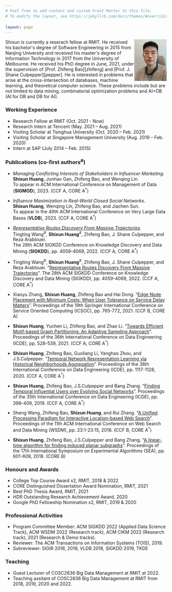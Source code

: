 ```yaml
---
# Feel free to add content and custom Front Matter to this file.
# To modify the layout, see https://jekyllrb.com/docs/themes/#overriding-theme-defaults

layout: page
---
```



<img style="float: right;" src="self.jpeg"  width="20%" height="auto">
Shixun is currently a reserach fellow at RMIT. He received his bachelor's degree of Software Engineering in 2015 from Nanjing University and received his master's degree of Information Technology in 2017 from the University of Melbourne. He received his PhD degree in June, 2021, under the supervision of [Prof. Zhifeng Bao][zhifeng] and [Prof. J. Shane Culpepper][pepper]. He is interested in problems that arise at the cross-intersection of databases, machine learning, and theoretical computer science. These problems include but are not limited to data mining, combinatorial optimization problems and AI+DB (AI for DB and DB for AI).

[zhifeng]: https://baozhifeng.net/
[pepper]: https://culpepper.io

<!---
-->
### Working Experience
* Research Fellow at RMIT (Oct. 2021 - Now)
* Research Intern at Tencent (May.  2021 – Aug.  2021)
* Visiting Scholar at Tsinghua University (Oct.  2020 – Feb.  2021)
* Visiting Scholar at Singapore Management University (Aug.  2019 – Feb.  2020)
* Intern at SAP (July 2014 – Feb.  2015)


### Publications (co-first authors<sup>#</sup>)

* <em>Managing Conflicting Interests of Stakeholders in Influencer Marketing.</em> <br />
**Shixun Huang**, Junhao Gan, Zhifeng Bao, and Wenqing Lin. <br />
To appear in ACM International Conference on Management of Data (**SIGMOD**), 2023. (CCF A, CORE A<sup>*</sup>) <br />


* <em>Influence Maximization in Real-World Closed Social Networks.</em> <br />
**Shixun Huang**, Wenqing Lin, Zhifeng Bao, and Jiachen Sun. <br />
To appear in the 49th ACM International Conference on Very Large Data Bases (**VLDB**), 2023. (CCF A, CORE A<sup>*</sup>) <br />


* <em>[Representative Routes Discovery From Massive Trajectories](https://dl.acm.org/doi/pdf/10.1145/3534678.3539079).</em> <br />
Tingting Wang<sup>#</sup>, **Shixun Huang**<sup>#</sup>, Zhifeng Bao, J. Shane Culpepper, and Reza Arablouei. <br />
The 28th ACM SIGKDD Conference on Knowledge Discovery and Data Mining (**SIGKDD**), pp. 4059-4069, 2022. (CCF A, CORE A<sup>*</sup>) <br />

* Tingting Wang<sup>#</sup>, **Shixun Huang**<sup>#</sup>, Zhifeng Bao, J. Shane Culpepper, and Reza Arablouei. “[Representative Routes Discovery From Massive Trajectories](https://dl.acm.org/doi/pdf/10.1145/3534678.3539079)”. The 28th ACM SIGKDD Conference on Knowledge Discovery and Data Mining (SIGKDD), pp. 4059-4069, 2022. (CCF A, CORE A<sup>*</sup>)

* Xiaoyu Zhang, **Shixun Huang**, Zhifeng Bao and Hai Dong. “[Edge Node Placement with Minimum Costs: When User Tolerance on Service Delay Matters](./papers/ICSOC2021.pdf)”. Proceedings of the 19th Springer International Conference on Service Oriented Computing (ICSOC), pp. 765-772, 2021. (CCF B, CORE A)

* **Shixun Huang**, Yuchen Li, Zhifeng Bao, and Zhao Li. “[Towards Efficient Motif-based Graph Partitioning: An Adaptive Sampling Approach](./papers/TR.pdf)”. Proceedings of the 36th International Conference on Data Engineering (ICDE), pp. 528-539, 2021. (CCF A, CORE A<sup>*</sup>)

* **Shixun Huang**, Zhifeng Bao, Guoliang Li, Yanghao Zhou, and J.S.Culpepper. “[Temporal Network Representation Learning via Historical Neighborhoods Aggregation](./papers/icde2020.pdf)”. Proceedings of the 36th International Conference on Data Engineering (ICDE), pp. 1117-1128, 2020. (CCF A, CORE A<sup>*</sup>)

* **Shixun Huang**, Zhifeng Bao, J.S.Culpepper and Bang Zhang. “[Finding Temporal Influential Users over Evolving Social Networks](./papers/icde2019.pdf)”. Proceedings of the 35th International Conference on Data Engineering (ICDE), pp. 398-409, 2019. (CCF A, CORE A<sup>*</sup>)

* Sheng Wang, Zhifeng Bao, **Shixun Huang**, and Rui Zhang. “[A Unified Processing Paradigm for Interactive Location-based Web Search](./papers/wsdm18.pdf)”. Proceedings of the 11th ACM International Conference on Web Search and Data Mining (WSDM), pp. 23:1-23:15, 2018. (CCF B, CORE A<sup>*</sup>)

* **Shixun Huang**, Zhifeng Bao, J.S.Culpepper and Bang Zhang. “[A linear-time algorithm for finding induced planar subgraphs](./papers/SEA2018.pdf)”. Proceedings of the 17th International Symposium on Experimental Algorithms (SEA), pp. 601-609, 2018. (CORE B)

### Honours and Awards
* College Top Course Award x2, RMIT, 2018 & 2022 
* CORE Distinguished Dissertation Award Nomination, RMIT, 2021 
* Best PhD Thesis Award, RMIT, 2021
* HDR Outstanding Research Achievement Award, 2020
* Google PhD Fellowship Nomination x2, RMIT, 2019 & 2020


### Professional Activities
* Program Committee Member:  ACM SIGKDD 2022 (Applied Data Science Track), ACM WSDM 2022 (Research track), ACM CIKM 2022 (Research track), 2021 (Research & Demo tracks).
* Reviewer: The ACM Transactions on Information Systems (TOIS), 2019.
* Subreviewer: SIGIR 2018, 2019, VLDB 2018, SIGKDD 2019, TKDE

### Teaching
* Guest Lecturer of COSC2636 Big Data Management at RMIT at 2022.
* Teaching assitant of COSC2636 Big Data Management at RMIT from 2018, 2019, 2020 and 2022.

<!---

### Research Projects
* **Combinatorial Optimization in Graphs**.

    Many real-world problems (e.g., influencers selection for advertising and friend recommendation) in graphs (e.g., social networks, product networks and knowledge graphs) can be formulated as combinatorial problems. I am interested in solving them by proposing scalable and effective algorithms with different techniques such as randomization and sampling.
    
* **Machine Learning in Graphs**.

    I am interested in adopting and extending the state-of-the-arts machine learning techniques (e.g., convolution neural networks, sequence to sequence models and reinforcement learning) from other fields (e.g., natural language processing and computer vision) into graphs, such that many notoriously hard problems (e.g., link prediction, node and label classification and finding the shortest path) in graphs can be effectively solved and human can get inspirations from learning models to design new algorithms.

* **Community Dectection in Graphs**.

    Individual decisions are not made in isolation since people biasedly interact with and impose peer pressure on each other, which is largely caused by homophily and results in the formation of community. I am interested in mining insightful topological information (e.g., interaction patterns) and leveraging this information to detect community.
-->
    
    



